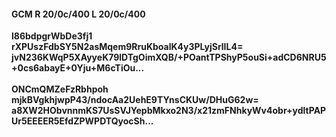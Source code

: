 #### GCM R 20/0c/400 L 20/0c/400
**l86bdpgrWbDe3fj1**<br/>**rXPUszFdbSY5N2asMqem9RruKboalK4y3PLyjSrlIL4=**<br/>**jvN236KWqP5XAyyeK79lDTgOimXQB/+POantTPShyP5ouSi+adCD6NRU5+0cs6abayE+0Yju+M6cTiOu...**<br/><br/>
**ONCmQMZeFzRbhpoh**<br/>**mjkBVgkhjwpP43/ndocAa2UehE9TYnsCKUw/DHuG62w=**<br/>**a8XW2HObvnnmKS7UsSVJYepbMkxo2N3/x21zmFNhkyWv4obr+ydltPAPUr5EEEER5EfdZPWPDTQyocSh...**